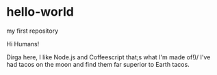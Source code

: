 # hello-world
my first repository

Hi Humans!

Dirga here, I like Node.js and Coffeescript that;s what I'm made of!)/
I've had tacos on the moon and find them far superior to Earth tacos.
